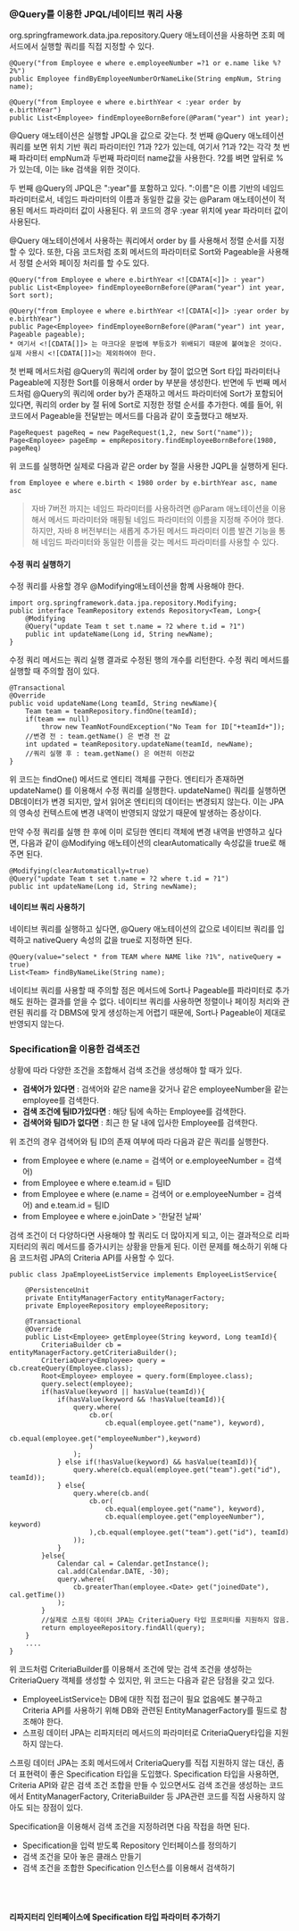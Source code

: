 ### @Query를 이용한 JPQL/네이티브 쿼리 사용

org.springframework.data.jpa.repository.Query 애노테이션을 사용하면 조회 메서드에서 실행할 쿼리를 직접 지정할 수 있다.
~~~~
@Query("from Employee e where e.employeeNumber =?1 or e.name like %?2%")
public Employee findByEmployeeNumberOrNameLike(String empNum, String name);

@Query("from Employee e where e.birthYear < :year order by e.birthYear")
public List<Employee> findEmployeeBornBefore(@Param("year") int year);
~~~~
@Query 애노테이션은 실행할 JPQL을 값으로 갖는다. 첫 번째 @Query 애노테이션 쿼리를 보면 위치 기반 쿼리 파라미터인 ?1과 ?2가 있는데, 여기서 ?1과 ?2는 각각 첫 번째 파라미터 empNum과 두번째 파라미터 name값을 사용한다. ?2를 벼면 앞뒤로 %가 있는데, 이는 like 검색을 위한 것이다.

두 번째 @Query의 JPQL은 ":year"를 포함하고 있다. ":이름"은 이름 기반의 네임드 파라미터로서, 네임드 파라미터의 이름과 동일한 값을 갖는 @Param 애노테이션이 적용된 메서드 파라미터 값이 사용된다. 위 코드의 경우 :year 위치에 year 파라미터 값이 사용된다.

@Query 애노테이션에서 사용하는 쿼리에서 order by 를 사용해서 정렬 순서를 지정할 수 있다. 또한, 다음 코드처럼 조회 메서드의 파라미터로 Sort와 Pageable을 사용해서 정렬 순서와 페이징 처리를 할 수도 있다.
~~~~
@Query("from Employee e where e.birthYear <![CDATA[<]]> : year")
public List<Employee> findEmployeeBornBefore(@Param("year") int year, Sort sort);

@Query("from Employee e where e.birthYear <![CDATA[<]]> :year order by e.birthYear")
public Page<Employee> findEmployeeBornBefore(@Param("year") int year, Pageable pageable);
* 여기서 <![CDATA[]]> 는 마크다운 문법에 부등호가 위배되기 때문에 붙여놓은 것이다. 실제 사용시 <![CDATA[]]>는 제외하여야 한다.
~~~~

첫 번째 메서드처럼 @Query의 쿼리에 order by 절이 없으면 Sort 타입 파라미터나 Pageable에 지정한 Sort를 이용해서 order by 부분을 생성한다. 반면에 두 번째 메서드처럼 @Query의 쿼리에 order by가 존재하고 메서드 파라미터에 Sort가 포함되어 있다면, 쿼리의 order by 절 뒤에 Sort로 지정한 정렬 순서를 추가한다. 예를 들어, 위 코드에서 Pageable을 전달받는 메서드를 다음과 같이 호출했다고 해보자.
~~~~
PageRequest pageReq = new PageRequest(1,2, new Sort("name"));
Page<Employee> pageEmp = empRepository.findEmployeeBornBefore(1980, pageReq)
~~~~
위 코드를 실행하면 실제로 다음과 같은 order by 절을 사용한 JQPL을 실행하게 된다.
~~~~
from Employee e where e.birth < 1980 order by e.birthYear asc, name asc
~~~~

> 자바 7버전 까지는 네임드 파라미터를 사용하려면 @Param 애노테이션을 이용해서 메서드 파라미터와 매핑될 네임드 파라미터의 이름을 지정해 주어야 했다. 하지만, 자바 8 버전부터는 새롭게 추가된 메서드 파라미터 이름 발견 기능을 통해 네임드 파라미터와 동일한 이름을 갖는 메서드 파라미터를 사용할 수 있다.

#### 수정 쿼리 실행하기

수정 쿼리를 사용할 경우 @Modifying애노테이션을 함꼐 사용해야 한다.
~~~~
import org.springframework.data.jpa.repository.Modifying;
public interface TeamRepository extends Repository<Team, Long>{
	@Modifying
	@Query("update Team t set t.name = ?2 where t.id = ?1")
	public int updateName(Long id, String newName);
}
~~~~

수정 쿼리 메서드는 쿼리 실행 결과로 수정된 행의 개수를 리턴한다.
수정 쿼리 메서드를 실행할 때 주의할 점이 있다.

~~~~
@Transactional
@Override
public void updateName(Long teamId, String newName){
	Team team = teamRepository.findOne(teamId);
	if(team == null)
		throw new TeamNotFoundException("No Team for ID["+teamId+"]);
	//변경 전 : team.getName() 은 변경 전 값
	int updated = teamRepository.updateName(teamId, newName);
	//쿼리 실행 후 : team.getName() 은 여전히 이전값
}
~~~~

위 코드는 findOne() 메서드로 엔티티 객체를 구한다. 엔티티가 존재하면 updateName() 를 이용해서 수정 쿼리를 실행한다. updateName() 쿼리를 실행하면 DB데이터가 변경 되지만, 앞서 읽어온 엔티티의 데이터는 변경되지 않는다. 이는 JPA의 영속성 컨텍스트에 변경 내역이 반영되지 않았기 때문에 발생하는 증상이다.

만약 수정 쿼리를 실행 한 후에 이미 로딩한 엔티티 객체에 변경 내역을 반영하고 싶다면, 다음과 같이 @Modifying 애노테이션의 clearAutomatically 속성값을 true로 해주면 된다.
~~~~
@Modifying(clearAutomatically=true)
@Query("update Team t set t.name = ?2 where t.id = ?1")
public int updateName(Long id, String newName);
~~~~

#### 네이티브 쿼리 사용하기

네이티브 쿼리를 실행하고 싶다면, @Query 애노테이션의 값으로 네이티브 쿼리를 입력하고 nativeQuery 속성의 값을 true로 지정하면 된다.

~~~~
@Query(value="select * from TEAM where NAME like ?1%", nativeQuery = true)
List<Team> findByNameLike(String name);
~~~~

네이티브 쿼리를 사용할 때 주의할 점은 메서드에 Sort나 Pageable를 파라미터로 추가해도 원하는 결과를 얻을 수 없다. 네이티브 쿼리를 사용하면 정렬이나 페이징 처리와 관련된 쿼리를 각 DBMS에 맞게 생성하는게 어렵기 때문에, Sort나 Pageable이 제대로 반영되지 않는다.



### Specification을 이용한 검색조건

상황에 따라 다양한 조건을 조합해서 검색 조건을 생성해야 할 때가 있다.

* **검색어가 있다면** : 검색어와 같은 name을 갖거나 같은 employeeNumber을 같는 employee를 검색한다.
* **검색 조건에 팀ID가있다면** : 해당 팀에 속하는 Employee를 검색한다.
* **검색어와 팀ID가 없다면** : 최근 한 달 내에 입사한 Employee를 검색한다.

위 조건의 경우 검색어와 팀 ID의 존재 여부에 따라 다음과 같은 쿼리를 실행한다.

* from Employee e where (e.name = 검색어 or e.employeeNumber = 검색어)
* from Employee e where e.team.id = 팀ID
* from Employee e where (e.name = 검색어 or e.employeeNumber = 검색어) and e.team.id = 팀ID
* from Employee e where e.joinDate > '한달전 날짜'

검색 조건이 더 다양하다면 사용해야 할 쿼리도 더 많아지게 되고, 이는 결과적으로 리파지터리의 쿼리 메서드를 증가시키는 상황을 만들게 된다. 이런 문제를 해소하기 위해 다음 코드처럼 JPA의 Criteria API를 사용할 수 있다.

~~~~
public class JpaEmployeeListService implements EmployeeListService{

	@PersistenceUnit
	private EntityManagerFactory entityManagerFactory;
	private EmployeeRepository employeeRepository;

	@Transactional
	@Override
	public List<Employee> getEmployee(String keyword, Long teamId){
		CriteriaBuilder cb = entityManagerFactory.getCriteriaBuilder();
		CriteriaQuery<Employee> query = cb.createQuery(Employee.class);
		Root<Employee> employee = query.form(Employee.class);
		query.select(employee);
		if(hasValue(keyword || hasValue(teamId)){
			if(hasValue(keyword && !hasValue(teamId)){
				query.where(
					cb.or(
						cb.equal(employee.get("name"), keyword),
						cb.equal(employee.get("employeeNumber"),keyword)
					)
				);
			} else if(!hasValue(keyword) && hasValue(teamId)){
				query.where(cb.equal(employee.get("team").get("id"), teamId));
			} else{
				query.where(cb.and(
					cb.or(
						cb.equal(employee.get("name"), keyword),
            			cb.equal(employee.get("employeeNumber"), keyword)
					),cb.equal(employee.get("team").get("id"), teamId)
				));            		
            }
		}else{
			Calendar cal = Calendar.getInstance();
			cal.add(Calendar.DATE, -30);
			query.where(
				cb.greaterThan(employee.<Date> get("joinedDate"), cal.getTime())
			);
		}
		//실제로 스프링 데이터 JPA는 CriteriaQuery 타입 프로퍼티를 지원하지 않음.
		return employeeRepository.findAll(query);
	}
	....
}

~~~~

위 코드처럼 CriteriaBuilder를 이용해서 조건에 맞는 검색 조건을 생성하는 CriteriaQuery 객체를 생성할 수 있지만, 위 코드는 다음과 같은 담점을 갖고 있다.

* EmployeeListService는 DB에 대한 직접 접근이 필요 없음에도 불구하고 Criteria API를 사용하기 위해 DB와 관련된 EntityManagerFactory를 필드로 참조해야 한다.
* 스프링 데이터 JPA는 리파지터리 메서드의 파라미터로 CriteriaQuery타입을 지원하지 않는다.

스프링 데이터 JPA는 조회 메서드에서 CriteriaQuery를 직접 지원하지 않는 대신, 좀 더 표현력이 좋은 Specification 타입을 도입했다. Specification 타입을 사용하면, Criteria API와 같은 검색 조건 조합을 만들 수 있으면서도 검색 조건을 생성하는 코드에서 EntityManagerFactory, CriteriaBuilder 등 JPA관련 코드를 직접 사용하지 않아도 되는 장점이 있다.

Specification을 이용해서 검색 조건을 지정하려면 다음 작접을 하면 된다.
* Specification을 입력 받도록 Repository 인터페이스를 정의하기
* 검색 조건을 모아 놓은 클래스 만들기
* 검색 조건을 조합한 Specification 인스턴스를 이용해서 검색하기

<br>
<br>

#### 리파지터리 인터페이스에 Specification 타입 파라미터 추가하기